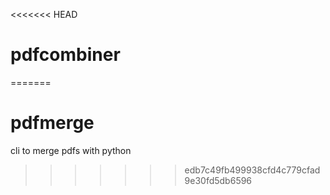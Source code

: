 <<<<<<< HEAD
# pdfcombiner
=======
# pdfmerge
cli to merge pdfs with python
>>>>>>> edb7c49fb499938cfd4c779cfad9e30fd5db6596
